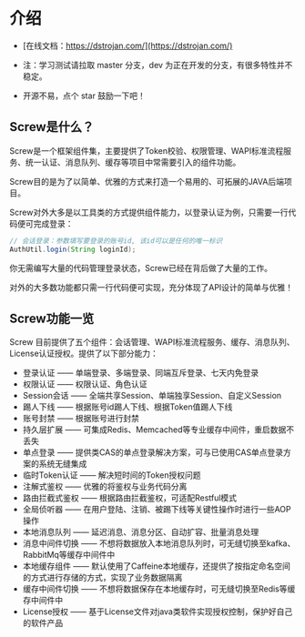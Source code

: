 # 介绍
- [在线文档：https://dstrojan.com/](https://dstrojan.com/)

- 注：学习测试请拉取 master 分支，dev 为正在开发的分支，有很多特性并不稳定。

- 开源不易，点个 star 鼓励一下吧！

## Screw是什么？
Screw是一个框架组件集，主要提供了Token校验、权限管理、WAPI标准流程服务、统一认证、消息队列、缓存等项目中常需要引入的组件功能。

Screw目的是为了以简单、优雅的方式来打造一个易用的、可拓展的JAVA后端项目。

Screw对外大多是以工具类的方式提供组件能力，以登录认证为例，只需要一行代码便可完成登录：
```java
// 会话登录：参数填写要登录的账号id, 该id可以是任何的唯一标识
AuthUtil.login(String loginId);
``` 
你无需编写大量的代码管理登录状态，Screw已经在背后做了大量的工作。

对外的大多数功能都只需一行代码便可实现，充分体现了API设计的简单与优雅！

## Screw功能一览
Screw 目前提供了五个组件：会话管理、WAPI标准流程服务、缓存、消息队列、License认证授权。提供了以下部分能力：

* 登录认证 —— 单端登录、多端登录、同端互斥登录、七天内免登录
* 权限认证 —— 权限认证、角色认证
* Session会话 —— 全端共享Session、单端独享Session、自定义Session
* 踢人下线 —— 根据账号id踢人下线、根据Token值踢人下线
* 账号封禁 —— 根据账号进行封禁
* 持久层扩展 —— 可集成Redis、Memcached等专业缓存中间件，重启数据不丢失
* 单点登录 —— 提供类CAS的单点登录解决方案，可与已使用CAS单点登录方案的系统无缝集成
* 临时Token认证 —— 解决短时间的Token授权问题
* 注解式鉴权 —— 优雅的将鉴权与业务代码分离
* 路由拦截式鉴权 —— 根据路由拦截鉴权，可适配Restful模式
* 全局侦听器 —— 在用户登陆、注销、被踢下线等关键性操作时进行一些AOP操作
* 本地消息队列 —— 延迟消息、消息分区、自动扩容、批量消息处理
* 消息中间件切换 —— 不想将数据放入本地消息队列时，可无缝切换至kafka、RabbitMq等缓存中间件中
* 本地缓存组件 —— 默认使用了Caffeine本地缓存，还提供了按指定命名空间的方式进行存储的方式，实现了业务数据隔离
* 缓存中间件切换 —— 不想将数据保存在本地缓存时，可无缝切换至Redis等缓存中间件中
* License授权 —— 基于License文件对java类软件实现授权控制，保护好自己的软件产品